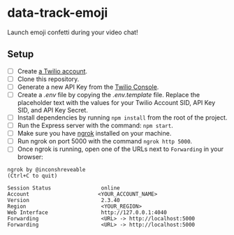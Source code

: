 # data-track-emoji

Launch emoji confetti during your video chat!

## Setup

- [ ] Create [a Twilio account](https://www.twilio.com/referral/D4tqHM).
- [ ] Clone this repository.
- [ ] Generate a new API Key from the [Twilio Console](https://www.twilio.com/console/project/api-keys).
- [ ] Create a _.env_ file by copying the _.env.template_ file. Replace the placeholder text with the values for your Twilio Account SID, API Key SID, and API Key Secret.
- [ ] Install dependencies by running `npm install` from the root of the project.
- [ ] Run the Express server with the command: `npm start`.
- [ ] Make sure you have [ngrok](https://ngrok.com/) installed on your machine.
- [ ] Run ngrok on port 5000 with the command `ngrok http 5000`.
- [ ] Once ngrok is running, open one of the URLs next to `Forwarding` in your browser:

```
ngrok by @inconshreveable                                       (Ctrl+C to quit)

Session Status                online
Account                      <YOUR_ACCOUNT_NAME>
Version                       2.3.40
Region                        <YOUR_REGION>
Web Interface                 http://127.0.0.1:4040
Forwarding                    <URL> -> http://localhost:5000
Forwarding                    <URL> -> http://localhost:5000
```
